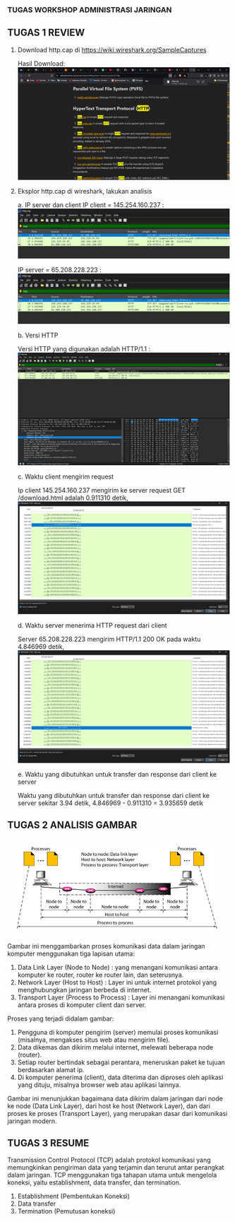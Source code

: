 ### TUGAS WORKSHOP ADMINISTRASI JARINGAN 

## TUGAS 1 REVIEW
  1. Download http.cap di https://wiki.wireshark.org/SampleCaptures

       Hasil Download:
       ![download http.cap](https://github.com/Kansaadeneva/AdminJaringan2025/blob/682c5d1cd44fcd3779a622d5ae407769afac5a53/Screenshot%202025-02-20%20190906.png)

     
  3. Eksplor http.cap di wireshark, lakukan analisis

     a. IP server dan client
      IP client = 145.254.160.237 :
      ![ip client](https://github.com/Kansaadeneva/AdminJaringan2025/blob/d4bf49b0a960fd9ab06b7c78fb5e57bb15eee6aa/Screenshot%202025-02-20%20202627.png)

      IP server = 65.208.228.223 :
      ![ip server](https://github.com/Kansaadeneva/AdminJaringan2025/blob/d4bf49b0a960fd9ab06b7c78fb5e57bb15eee6aa/Screenshot%202025-02-20%20202627.png)
     
     b. Versi HTTP

      Versi HTTP yang digunakan adalah HTTP/1.1 :
      ![Versi HTTP](https://github.com/Kansaadeneva/AdminJaringan2025/blob/c4d9edd1ac2e88e85067e7504ed0023f972f741e/Screenshot%202025-02-20%20192522.png)
     
     c. Waktu client mengirim request

      Ip client 145.254.160.237 mengirim ke server request GET /download.html adalah 0.911310 detik,
      ![waktu client mengirim req](https://github.com/Kansaadeneva/AdminJaringan2025/blob/acdbb602011e950d6a477dc147d655c4b422397f/Screenshot%202025-02-20%20193011.png)
     
     d. Waktu server menerima HTTP request dari client

      Server 65.208.228.223 mengirim HTTP/1.1 200 OK pada waktu 4.846969 detik,
      ![waktu server menerima req](https://github.com/Kansaadeneva/AdminJaringan2025/blob/75efbece904d4da8dae9a5edbb37ec1d4b246bdf/Screenshot%202025-02-20%20193021.png)
     
     e. Waktu yang dibutuhkan untuk transfer dan response dari client ke server

      Waktu yang dibutuhkan untuk transfer dan response dari client ke server sekitar 3.94 detik,
      4.846969 - 0.911310 = 3.935659 detik


## TUGAS 2 ANALISIS GAMBAR

![Analisis Comunication Protocol](https://github.com/Kansaadeneva/AdminJaringan2025/blob/abc47dd73f1e5b9af0ec48c0361e86d02d21a1f6/Screenshot%202025-02-20%20204512.png)

  Gambar ini menggambarkan proses komunikasi data dalam jaringan komputer menggunakan tiga lapisan utama:
  1. Data Link Layer (Node to Node) : yang menangani komunikasi antara komputer ke router, router ke router lain, dan seterusnya.
  2. Network Layer (Host to Host) : Layer ini untuk internet protokol yang menghubungkan jaringan berbeda di internet.
  3. Transport Layer (Process to Process) : Layer ini menangani komunikasi antara proses di komputer client dan server.

Proses yang terjadi didalam gambar:
  1. Pengguna di komputer pengirim (server) memulai proses komunikasi (misalnya, mengakses situs web atau mengirim file).
  2. Data dikemas dan dikirim melalui internet, melewati beberapa node (router).
  3. Setiap router bertindak sebagai perantara, meneruskan paket ke tujuan berdasarkan alamat ip.
  4. Di komputer penerima (client), data diterima dan diproses oleh aplikasi yang dituju, misalnya browser web atau aplikasi lainnya.

  Gambar ini menunjukkan bagaimana data dikirim dalam jaringan dari node ke node (Data Link Layer), dari host ke host (Network Layer), dan dari proses ke proses (Transport Layer), yang merupakan dasar dari komunikasi jaringan modern.


## TUGAS 3 RESUME
  Transmission Control Protocol (TCP) adalah protokol komunikasi yang memungkinkan pengiriman data yang terjamin dan terurut antar perangkat dalam jaringan. TCP menggunakan tiga tahapan utama untuk mengelola koneksi, yaitu establishment, data transfer, dan termination.
  1. Establishment (Pembentukan Koneksi)
  2. Data transfer
  3. Termination (Pemutusan koneksi)
